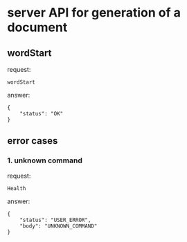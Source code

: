 # server API for generation of a document

## wordStart
request:
```
wordStart
```

answer:
```
{
    "status": "OK"
}
```


## error cases
### 1. unknown command

request:
```
Health
```

answer:
```
{
    "status": "USER_ERROR",
    "body": "UNKNOWN_COMMAND"
}
```